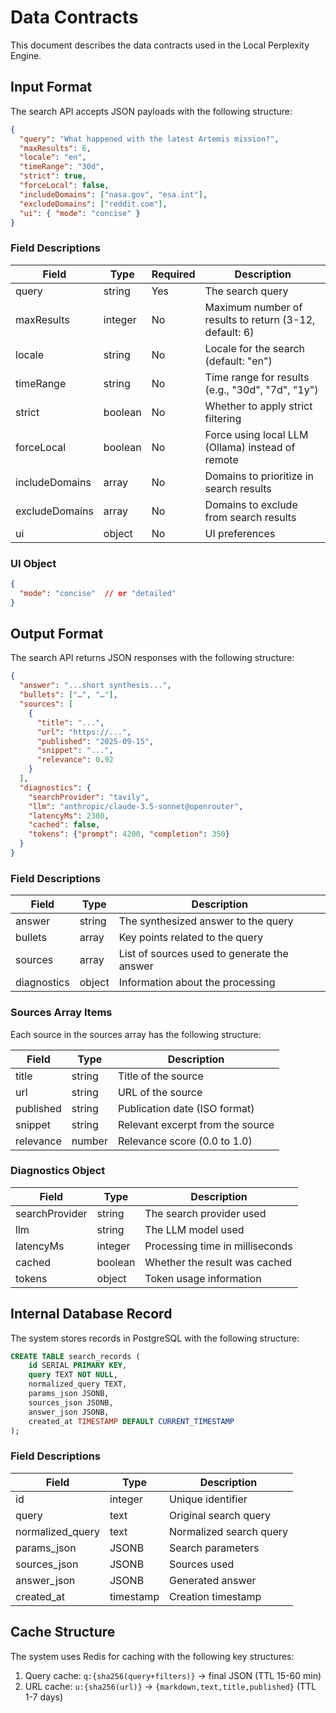# Data Contracts

This document describes the data contracts used in the Local Perplexity Engine.

## Input Format

The search API accepts JSON payloads with the following structure:

```json
{
  "query": "What happened with the latest Artemis mission?",
  "maxResults": 6,
  "locale": "en",
  "timeRange": "30d",
  "strict": true,
  "forceLocal": false,
  "includeDomains": ["nasa.gov", "esa.int"],
  "excludeDomains": ["reddit.com"],
  "ui": { "mode": "concise" }
}
```

### Field Descriptions

| Field | Type | Required | Description |
|-------|------|----------|-------------|
| query | string | Yes | The search query |
| maxResults | integer | No | Maximum number of results to return (3-12, default: 6) |
| locale | string | No | Locale for the search (default: "en") |
| timeRange | string | No | Time range for results (e.g., "30d", "7d", "1y") |
| strict | boolean | No | Whether to apply strict filtering |
| forceLocal | boolean | No | Force using local LLM (Ollama) instead of remote |
| includeDomains | array | No | Domains to prioritize in search results |
| excludeDomains | array | No | Domains to exclude from search results |
| ui | object | No | UI preferences |

### UI Object

```json
{
  "mode": "concise"  // or "detailed"
}
```

## Output Format

The search API returns JSON responses with the following structure:

```json
{
  "answer": "...short synthesis...",
  "bullets": ["…", "…"],
  "sources": [
    {
      "title": "...",
      "url": "https://...",
      "published": "2025-09-15",
      "snippet": "...",
      "relevance": 0.92
    }
  ],
  "diagnostics": {
    "searchProvider": "tavily",
    "llm": "anthropic/claude-3.5-sonnet@openrouter",
    "latencyMs": 2380,
    "cached": false,
    "tokens": {"prompt": 4200, "completion": 350}
  }
}
```

### Field Descriptions

| Field | Type | Description |
|-------|------|-------------|
| answer | string | The synthesized answer to the query |
| bullets | array | Key points related to the query |
| sources | array | List of sources used to generate the answer |
| diagnostics | object | Information about the processing |

### Sources Array Items

Each source in the sources array has the following structure:

| Field | Type | Description |
|-------|------|-------------|
| title | string | Title of the source |
| url | string | URL of the source |
| published | string | Publication date (ISO format) |
| snippet | string | Relevant excerpt from the source |
| relevance | number | Relevance score (0.0 to 1.0) |

### Diagnostics Object

| Field | Type | Description |
|-------|------|-------------|
| searchProvider | string | The search provider used |
| llm | string | The LLM model used |
| latencyMs | integer | Processing time in milliseconds |
| cached | boolean | Whether the result was cached |
| tokens | object | Token usage information |

## Internal Database Record

The system stores records in PostgreSQL with the following structure:

```sql
CREATE TABLE search_records (
    id SERIAL PRIMARY KEY,
    query TEXT NOT NULL,
    normalized_query TEXT,
    params_json JSONB,
    sources_json JSONB,
    answer_json JSONB,
    created_at TIMESTAMP DEFAULT CURRENT_TIMESTAMP
);
```

### Field Descriptions

| Field | Type | Description |
|-------|------|-------------|
| id | integer | Unique identifier |
| query | text | Original search query |
| normalized_query | text | Normalized search query |
| params_json | JSONB | Search parameters |
| sources_json | JSONB | Sources used |
| answer_json | JSONB | Generated answer |
| created_at | timestamp | Creation timestamp |

## Cache Structure

The system uses Redis for caching with the following key structures:

1. Query cache: `q:{sha256(query+filters)}` → final JSON (TTL 15-60 min)
2. URL cache: `u:{sha256(url)}` → `{markdown,text,title,published}` (TTL 1-7 days)